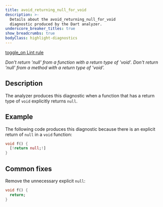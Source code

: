 ```yaml
---
title: avoid_returning_null_for_void
description: >-
  Details about the avoid_returning_null_for_void
  diagnostic produced by the Dart analyzer.
underscore_breaker_titles: true
show_breadcrumbs: true
bodyClass: highlight-diagnostics
---
```


<div class="tags">
  <a class="tag-label"
      href="/tools/linter-rules/avoid_returning_null_for_void"
      title="Learn about the lint rule that enables this diagnostic."
      aria-label="Learn about the lint rule that enables this diagnostic."
      target="_blank">
    <span class="material-symbols" aria-hidden="true">toggle_on</span>
    <span>Lint rule</span>
  </a>
</div>

_Don't return 'null' from a function with a return type of 'void'._
_Don't return 'null' from a method with a return type of 'void'._

## Description

The analyzer produces this diagnostic when a function that has a return
type of `void` explicitly returns `null`.

## Example

The following code produces this diagnostic because there is an explicit
return of `null` in a `void` function:

```dart
void f() {
  [!return null;!]
}
```

## Common fixes

Remove the unnecessary explicit `null`:

```dart
void f() {
  return;
}
```

